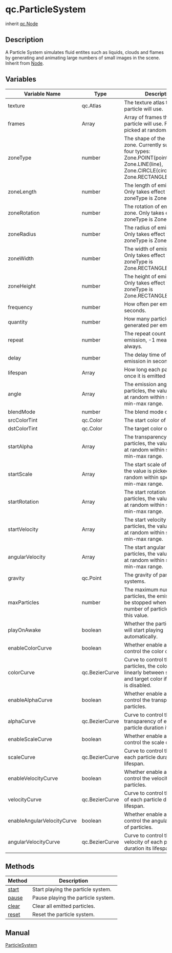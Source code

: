 # qc.ParticleSystem
inherit [qc.Node](../gameobject/CNode.md)

## Description
A Particle System simulates fluid entites such as liquids, clouds and flames by generating and animating large numbers of small images in the scene. Inherit from [Node](../gameobject/CNode.md).

## Variables
| Variable Name | Type | Description |
| ------------- |-------------| -------------|
| texture | qc.Atlas | The texture atlas that the particle will use. |
| frames | Array | Array of frames that the particle will use. Frame is picked at random.  |
| zoneType | number | The shape of the emission zone. Currently supports four types: Zone.POINT(point), Zone.LINE(line), Zone.CIRCLE(circle) and Zone.RECTANGLE(rectangle)  |
| zoneLength | number | The length of emission zone. Only takes effect when zoneType is Zone.LINE. |
| zoneRotation | number | The rotation of emission zone. Only takes effect when zoneType is Zone.LINE. |
| zoneRadius | number | The radius of emission zone. Only takes effect when zoneType is Zone.CIRCLE. |
| zoneWidth | number | The width of emission zone. Only takes effect when zoneType is Zone.RECTANGLE. |
| zoneHeight | number | The height of emission zone. Only takes effect when zoneType is Zone.RECTANGLE.  |
| frequency | number |  How often per emission, in seconds. |
| quantity | number | How many particles will be generated per emission. |
| repeat | number | The repeat count of emission, -1 means loop always. |
| delay | number | The delay time of the first emission in seconds. |
| lifespan | Array | How long each particle lives once it is emitted in seconds. |
| angle | Array | The emission angle of particles, the value is picked at random within specified min-max range. |
| blendMode | number | The blend mode of particle. |
| srcColorTint | qc.Color | The start color of particle. |
| dstColorTint | qc.Color | The target color of particle. |
| startAlpha | Array | The transparency of particles, the value is picked at random within specified min-max range. |
| startScale | Array |  The start scale of particles, the value is picked at random within specified min-max range. |
| startRotation | Array | The start rotation of particles, the value is picked at random within specified min-max range. |
| startVelocity | Array | The start velocity of particles, the value is picked at random within specified min-max range. |
| angularVelocity | Array | The start angular velocity of particles, the value is picked at random within specified min-max range. |
| gravity | qc.Point | The gravity of particle systems. |
| maxParticles | number | The maximum number of particles, the emission will be stopped when the number of particles exceeds this value. |
| playOnAwake | boolean | Whether the particle system will start playing automatically. |
| enableColorCurve | boolean | Whether enable a curve to control the color of particles. |
| colorCurve | qc.BezierCurve | Curve to control the color of particles, the color will vary linearly between start color and target color if the curve is disabled. |
| enableAlphaCurve | boolean | Whether enable a curve to control the transparency of particles. |
| alphaCurve | qc.BezierCurve | Curve to control the transparency of each particle duration its lifespan.. |
| enableScaleCurve | boolean | Whether enable a curve to control the scale of particles. |
| scaleCurve | qc.BezierCurve | Curve to control the scale of each particle duration its lifespan. |
| enableVelocityCurve | boolean | Whether enable a curve to control the velocity of particles. |
| velocityCurve | qc.BezierCurve | Curve to control the velocity of each particle duration its lifespan. |
| enableAngularVelocityCurve | boolean | Whether enable a curve to control the angular velocity of particles. |
| angularVelocityCurve | qc.BezierCurve | Curve to control the angular velocity of each particle duration its lifespan. |

## Methods
| Method | Description |
| ------------- |-------------|
| [start](methods/start.md) | Start playing the particle system. |
| [pause](methods/pause.md) | Pause playing the particle system. |
| [clear](methods/clear.md) | Clear all emitted particles. |
| [reset](methods/reset.md) | Reset the particle system. |

## Manual
[ParticleSystem](http://docs.zuoyouxi.com/manual/Plugin/ParticleSystem.html)